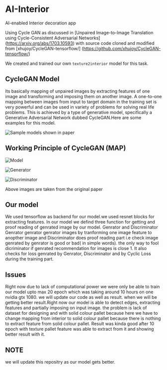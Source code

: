 # AI-Interior
AI-enabled Interior decoration app

Using Cycle GAN as discussed in [Unpaired Image-to-Image Translation using
Cycle-Consistent Adversarial Networks] (https://arxiv.org/abs/1703.10593) with
source code cloned and modified from [xhujoy/CycleGAN-tensorflow/]
(https://github.com/xhujoy/CycleGAN-tensorflow/)

We created and trained our own `texture2interior` model for this task.

## CycleGAN Model
Its basically mapping of unpaired images by extracting features of one image and transforming and imposing them on another image.
A one-to-one mapping between images from input to target domain in the training set is very powerful and can be used in variety of problems for solving real life problems. This is achieved by a type of generative model, specifically a Generative Adversarial Network dubbed CycleGAN.Here are some examples for this model.

![Sample models shown in paper](https://user-images.githubusercontent.com/31013555/35161803-46a3d952-fd67-11e7-8b87-bbca2191f245.jpg)

## Working Principle of CycleGAN (MAP)

![Model](https://github.com/hardikbansal/CycleGAN/raw/master/images/model.jpg)

![Generator](https://github.com/hardikbansal/CycleGAN/raw/master/images/Generator.jpg)

![Discriminator](https://github.com/hardikbansal/CycleGAN/raw/master/images/discriminator.jpg)

Above images are taken from the original paper

## Our model 
We used tensorflow as backend for our model.we used resnet blocks for extracting features.
In our model we defind three function for getting and proof reading of genrated image by our model.
Genrator and Discriminator Genrator genrator genrator images by tranforming one image feature to anopther image and Discriminator does proof reading part i.e check image genrated by genrator is good or bad( in simple words). the only way to fool dicriminator if genrated recommendation for images is close 1.
It also checks for loss genrated by Genrator, Discriminator and by Cyclic Loss during the training part.

## Issues 
 Right now due to lack of computational power we were only be able to train our model upto max 20 epoch which was taking around 10 hours on one nvidia gtx 1080. we will update our code as well as result. when we will be getting better result.Right now our model is able to detect edges, extracting features and partially imposing on input image. the problem is lack of dataset for designing and with solid colour pallet because here we have to change mapping from interior to solid colour pallet because there is nothing to extract feature from solid colour pallet.
 Result was kinda good after 10 epoch with texture pallet feature was able to extract from it and showing better result with it.
 ## NOTE 
 we will update this repositry as our model gets better.
 
